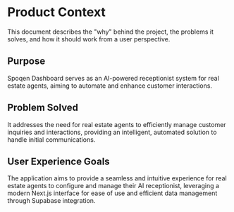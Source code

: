 # Product Context

This document describes the "why" behind the project, the problems it solves, and how it should work from a user perspective.

## Purpose

Spoqen Dashboard serves as an AI-powered receptionist system for real estate agents, aiming to automate and enhance customer interactions.

## Problem Solved

It addresses the need for real estate agents to efficiently manage customer inquiries and interactions, providing an intelligent, automated solution to handle initial communications.

## User Experience Goals

The application aims to provide a seamless and intuitive experience for real estate agents to configure and manage their AI receptionist, leveraging a modern Next.js interface for ease of use and efficient data management through Supabase integration. 